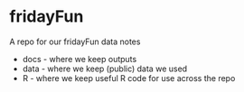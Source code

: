 # fridayFun

A repo for our fridayFun data notes

 * docs - where we keep outputs
 * data - where we keep (public) data we used
 * R - where we keep useful R code for use across the repo